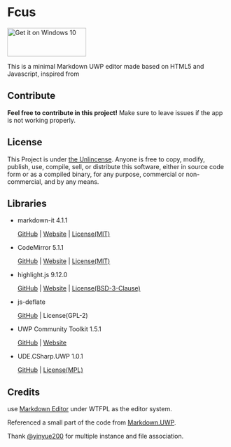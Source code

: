 # Fcus

<a href="https://www.microsoft.com/store/apps/9nblggh4trr4?ocid=badge"><img height="65" width="180" alt="Get it on Windows 10" src="https://assets.windowsphone.com/f2f77ec7-9ba9-4850-9ebe-77e366d08adc/English_Get_it_Win_10_InvariantCulture_Default.png"/></a>

This is a minimal Markdown UWP editor made based on HTML5 and Javascript, inspired from 

## Contribute

**Feel free to contribute in this project!** Make sure to leave issues if the app is not working properly.

## License

This Project is under [the Unlincense](https://github.com/patrick330602/Fcus/blob/master/LICENSE). Anyone is free to copy, modify, publish, use, compile, sell, or distribute this software, either in source code form or as a compiled binary, for any purpose, commercial or non-commercial, and by any means.

## Libraries

+ markdown-it 4.1.1

  [GitHub](https://github.com/markdown-it/markdown-it) | [Website](https://markdown-it.github.io/) | [License(MIT)](https://github.com/markdown-it/markdown-it/blob/master/LICENSE)

+ CodeMirror 5.1.1

  [GitHub](https://github.com/codemirror/codemirror) | [Website](http://codemirror.net/) | [License(MIT)](http://codemirror.net/LICENSE)

+ highlight.js 9.12.0

  [GitHub]() | [Website](http://softwaremaniacs.org/soft/highlight/en/) | [License(BSD-3-Clause)](https://github.com/isagalaev/highlight.js/blob/master/LICENSE)

+ js-deflate

  [GitHub](https://github.com/dankogai/js-deflate) | License(GPL-2)


+ UWP Community Toolkit 1.5.1

  [GitHub](https://github.com/Microsoft/UWPCommunityToolkit) | [Website](http://docs.uwpcommunitytoolkit.com/) 

+ UDE.CSharp.UWP 1.0.1

  [GitHub](https://github.com/linquize/ude) | [License(MPL)](https://raw.githubusercontent.com/linquize/ude/master/license/MPL-1.1.txt)

## Credits

use [Markdown Editor](https://github.com/jbt/markdown-editor) under WTFPL as the editor system.

Referenced a small part of the code from [Markdown.UWP](https://github.com/chenguanzhou/MarkDown.UWP).

Thank [@yinyue200](https://github.com/yinyue200) for multiple instance and file association.

